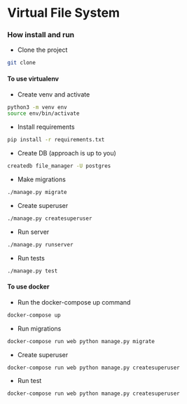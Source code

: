 # Virtual File System

### How install and run

- Clone the project
```bash
git clone 
```

#### To use virtualenv

- Create venv and activate 
```bash
python3 -m venv env
source env/bin/activate 
```

- Install requirements
```bash
pip install -r requirements.txt
```

- Create DB (approach is up to you)
```bash
createdb file_manager -U postgres
```

- Make migrations
```bash
./manage.py migrate
```

- Create superuser
```bash
./manage.py createsuperuser 
```

- Run server 
```bash
./manage.py runserver
```

- Run tests 
```bash
./manage.py test 
```

#### To use docker

- Run the docker-compose up command 
```bash
docker-compose up
```

- Run migrations
```bash
docker-compose run web python manage.py migrate
```

- Create superuser
```bash
docker-compose run web python manage.py createsuperuser
```

- Run test
```bash
docker-compose run web python manage.py createsuperuser
```